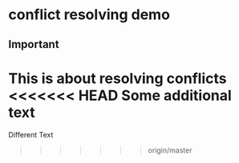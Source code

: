 # conflict resolving demo 

## Important


This is about resolving conflicts
<<<<<<< HEAD
Some additional text
=======
Different Text
>>>>>>> origin/master
